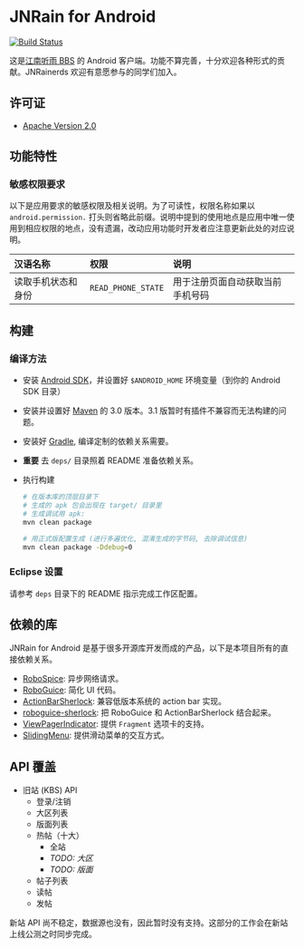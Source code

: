 # JNRain for Android

[![Build Status](https://travis-ci.org/jnrainerds/jnrain-android.png)](https://travis-ci.org/jnrainerds/jnrain-android)

这是[江南听雨 BBS](http://bbs.jnrain.com/) 的 Android 客户端。功能不算完善，十分欢迎各种形式的贡献。JNRainerds 欢迎有意愿参与的同学们加入。


## 许可证

* [Apache Version 2.0](http://www.apache.org/licenses/LICENSE-2.0.html)


## 功能特性

### 敏感权限要求

以下是应用要求的敏感权限及相关说明。为了可读性，权限名称如果以 `android.permission.` 打头则省略此前缀。说明中提到的使用地点是应用中唯一使用到相应权限的地点，没有遗漏，改动应用功能时开发者应注意更新此处的对应说明。

汉语名称 | 权限 | 说明
:------- |:---- |:----
读取手机状态和身份 | `READ_PHONE_STATE` | 用于注册页面自动获取当前手机号码


## 构建

### 编译方法

*   安装 [Android SDK](http://developer.android.com/sdk/index.html)，并设置好 `$ANDROID_HOME` 环境变量（到你的 Android SDK 目录）
*   安装并设置好 [Maven](http://maven.apache.org/download.html) 的 3.0 版本。3.1 版暂时有插件不兼容而无法构建的问题。
*   安装好 [Gradle](http://www.gradle.org), 编译定制的依赖关系需要。
*   **重要** 去 `deps/` 目录照着 README 准备依赖关系。
*   执行构建

    ```sh
    # 在版本库的顶层目录下
    # 生成的 apk 包会出现在 target/ 目录里
    # 生成调试用 apk:
    mvn clean package

    # 用正式版配置生成 (进行多遍优化, 混淆生成的字节码, 去除调试信息)
    mvn clean package -Ddebug=0
    ```

### Eclipse 设置

请参考 `deps` 目录下的 README 指示完成工作区配置。


## 依赖的库

JNRain for Android 是基于很多开源库开发而成的产品，以下是本项目所有的直接依赖关系。

* [RoboSpice](https://github.com/octo-online/robospice/): 异步网络请求。
* [RoboGuice](http://code.google.com/p/roboguice/): 简化 UI 代码。
* [ActionBarSherlock](http://actionbarsherlock.com/): 兼容低版本系统的 action bar 实现。
* [roboguice-sherlock](https://github.com/rtyley/roboguice-sherlock/): 把 RoboGuice 和 ActionBarSherlock 结合起来。
* [ViewPagerIndicator](http://viewpagerindicator.com/): 提供 `Fragment` 选项卡的支持。
* [SlidingMenu](https://github.com/jfeinstein10/SlidingMenu): 提供滑动菜单的交互方式。


## API 覆盖

* 旧站 (KBS) API
    * 登录/注销
    * 大区列表
    * 版面列表
    * 热帖（十大）
        - 全站
        - *TODO: 大区*
        - *TODO: 版面*
    * 帖子列表
    * 读帖
    * 发帖

新站 API 尚不稳定，数据源也没有，因此暂时没有支持。这部分的工作会在新站上线公测之时同步完成。


<!-- vim:set ai et ts=4 sw=4 sts=4 ff=unix fenc=utf-8: -->
